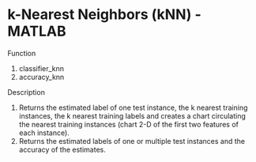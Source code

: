 # k-Nearest Neighbors (kNN) - MATLAB

Function 
1. classifier_knn 
2. accuracy_knn

Description 
1. Returns the estimated label of one test instance, the k nearest training instances, the k nearest training labels and creates a chart circulating the nearest training instances (chart 2-D of the first two features of each instance).
2. Returns the estimated labels of one or multiple test instances and the accuracy of the estimates.
